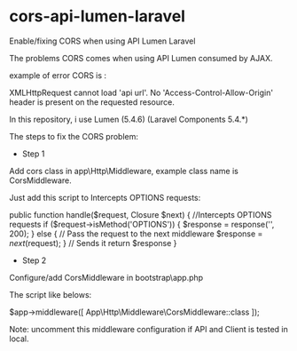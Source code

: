 # cors-api-lumen-laravel
Enable/fixing CORS when using API Lumen Laravel

The problems CORS comes when using API Lumen consumed by AJAX.

example of error CORS is : 

XMLHttpRequest cannot load 'api url'. No 'Access-Control-Allow-Origin' header is present on the requested resource.

In this repository, i use Lumen (5.4.6) (Laravel Components 5.4.*)

The steps to fix the CORS problem:

- Step 1

Add cors class in app\Http\Middleware, example class name is CorsMiddleware.

Just add this script to Intercepts OPTIONS requests:

public function handle($request, Closure $next)
{
        //Intercepts OPTIONS requests
        if ($request->isMethod('OPTIONS')) {
            $response = response('', 200);
        } else {
            // Pass the request to the next middleware
            $response = $next($request);
        }
        // Sends it
        return $response
}

- Step 2

Configure/add CorsMiddleware in bootstrap\app.php

The script like belows:

$app->middleware([
    App\Http\Middleware\CorsMiddleware::class
 ]);
 
 Note: uncomment this middleware configuration if API and Client is tested in local.
 
 
    

